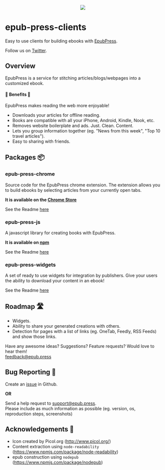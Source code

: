 <p align="center"><img src="https://cloud.githubusercontent.com/assets/1745854/14191006/397082b2-f75b-11e5-9f5b-6016d069556b.png"/>
</p>

# epub-press-clients
Easy to use clients for building ebooks with [EpubPress](https://epub.press).

Follow us on [Twitter](https://twitter.com/Epub_Press).

## Overview
EpubPress is a service for stitching articles/blogs/webpages into a customized ebook.

#### 🌟 Benefits 🌟
EpubPress makes reading the web more enjoyable!

- Downloads your articles for offline reading.
- Books are compatible with all your iPhone, Android, Kindle, Nook, etc.
- Removes website boilerplate and ads. Just. Clean. Content.
- Lets you group information together (eg. "News from this week", "Top 10 travel articles").
- Easy to sharing with friends.

## Packages 📦

### epub-press-chrome

Source code for the EpubPress chrome extension. The extension allows you to build ebooks by selecting articles from your currently open tabs.

**It is available on the [Chrome Store](https://chrome.google.com/webstore/detail/epubpress/pnhdnpnnffpijjbnhnipkehhibchdeok)**  

See the Readme [here](./packages/epub-press-chrome/README.md)

### epub-press-js

A javascript library for creating books with EpubPress.

**It is available on [npm](https://www.npmjs.com/package/epub-press-js)**

See the Readme [here](./packages/epub-press-js/README.md)

### epub-press-widgets

A set of ready to use widgets for integration by publishers. Give your users the ability to download your content in an ebook!

See the Readme [here](./packages/epub-press-widgets/README.md)


## Roadmap 🛣
- Widgets.
- Ability to share your generated creations with others.
- Detection for pages with a list of links (eg. OneTab, Feedly, RSS Feeds) and show those links.

Have any awesome ideas? Suggestions? Feature requests? Would love to hear them!  
feedback@epub.press

## Bug Reporting 🐛
Create an [issue](https://github.com/haroldtreen/epub-press-clients/issues) in Github.

**OR**

Send a help request to [support@epub.press](mailto:support@epub.press).  
Please include as much information as possible (eg. version, os, reproduction steps, screenshots)

## Acknowledgements 👏

- Icon created by Picol.org (http://www.picol.org/)
- Content extraction using `node-readability` (https://www.npmjs.com/package/node-readability)
- epub construction using `nodepub` (https://www.npmjs.com/package/nodepub)
